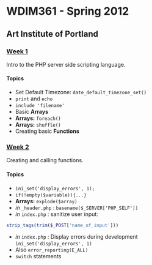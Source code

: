 WDIM361 - Spring 2012
=====================

Art Institute of Portland
-------------------------

### [Week 1](https://github.com/benjaminfisher/wdim361/tree/master/week1) ###

Intro to the PHP server side scripting language.

#### Topics ####
* Set Default Timezone: `date_default_timezone_set()`
* `print` and `echo`
* `include 'filename'`
* Basic **Arrays**
* **Arrays:** `foreach()`
* **Arrays:** `shuffle()`
* Creating basic **Functions**

### [Week 2](https://github.com/benjaminfisher/wdim361/tree/master/week2) ###

Creating and calling functions.

#### Topics ####
* `ini_set('display_errors', 1);`
* `if(!empty($variable)){...}`
* **Arrays:** `explode($array)`
* _in_ `_header.php` : `basename($_SERVER['PHP_SELF'])`
* _in_ `index.php` : sanitize user input: 
```PHP
strip_tags(trim($_POST['name_of_input']))
```

* _in_ `index.php` : Display errors during development `ini_set('display_errors', 1)`
* Also `error_reporting(E_ALL)`
* `switch` statements